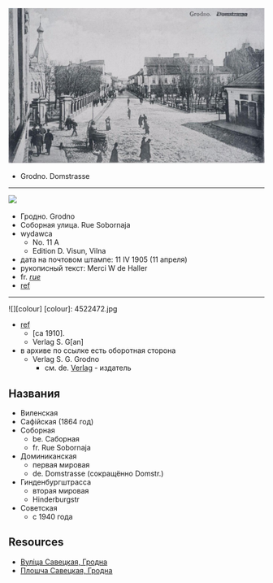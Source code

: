 ![1913][1913]

- Grodno. Domstrasse

[1913]: 14633333_667193900113533_4346026622859166879_o.jpg
[1913-ref]: https://www.facebook.com/photo.php?fbid=667193900113533

[sov-28-ref]: https://www.facebook.com/photo.php?fbid=1118427431569097&set=p.1118427431569097&type=3&theater

---

![][sobornaja-1905]

[sobornaja-1905]: adee4f73446d970a63a040ecfbf4.jpg

- Гродно. Grodno
- Соборная улица. Rue Sobornaja
- wydawca
  - No. 11 A
  - Edition D. Visun, Vilna
- дата на почтовом штампе: 11 IV 1905 (11 апреля)
- рукописный текст: Merci W de Haller
- fr. [_rue_](https://en.wiktionary.org/wiki/rue#French)
- [ref][sobornaja-1905-ref]

[sobornaja-1905-ref]: http://allegro.pl/grodno-rue-sobornaja-1905-i6554001885.html

---

![][colour]
[colour]: 4522472.jpg

- [ref][colour-ref]
  - [ca 1910].
  - Verlag S. G[an]
- в архиве по ссылке есть оборотная сторона
  - Verlag S. G. Grodno
    - см. de. [Verlag](https://en.wiktionary.org/wiki/Verlag#German) - издатель

[colour-ref]: http://www.europeana.eu/portal/en/record/92033/BibliographicResource_3000053558708.html

## Названия

- Виленская
- Сафійская (1864 год)
- Соборная
  - be. Саборная
  - fr. Rue Sobornaja
- Доминиканская
  - первая мировая
  - de. Domstrasse (сокращённо Domstr.)
- Гинденбургштрасса
  - вторая мировая
  - Hinderburgstr
- Советская
  - с 1940 года


## Resources

- [Вуліца Савецкая, Гродна](https://be.wikipedia.org/wiki/%D0%92%D1%83%D0%BB%D1%96%D1%86%D0%B0_%D0%A1%D0%B0%D0%B2%D0%B5%D1%86%D0%BA%D0%B0%D1%8F,_%D0%93%D1%80%D0%BE%D0%B4%D0%BD%D0%B0)
- [Плошча Савецкая, Гродна](https://be.wikipedia.org/wiki/%D0%9F%D0%BB%D0%BE%D1%88%D1%87%D0%B0_%D0%A1%D0%B0%D0%B2%D0%B5%D1%86%D0%BA%D0%B0%D1%8F,_%D0%93%D1%80%D0%BE%D0%B4%D0%BD%D0%B0)
